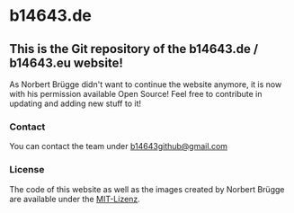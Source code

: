 # b14643.de
## This is the Git repository of the b14643.de / b14643.eu website!
As Norbert Brügge didn't want to continue the website anymore, it is now with his permission available Open Source! 
Feel free to contribute in updating and adding new stuff to it!
### Contact
You can contact the team under <b14643github@gmail.com>

### License
The code of this website as well as the images created by Norbert Brügge are available under the [MIT-Lizenz](LICENSE).